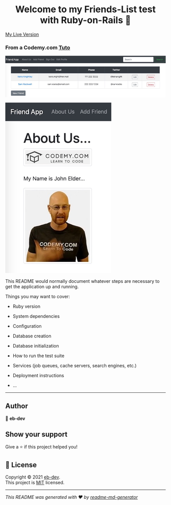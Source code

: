 <h1 align="center">Welcome to my Friends-List test with Ruby-on-Rails 👋</h1>

[My Live Version](https://ruby-on-rails-friends-list.herokuapp.com/)

### From a Codemy.com [Tuto](https://youtu.be/fmyvWz5TUWg)


![](https://github.com/ipopop/RubyOnRails_Friends_List/blob/main/app/assets/images/capture-1.jpg)

![](https://github.com/ipopop/RubyOnRails_Friends_List/blob/main/app/assets/images/capture-2.jpg)



This README would normally document whatever steps are necessary to get the
application up and running.

Things you may want to cover:

* Ruby version

* System dependencies

* Configuration

* Database creation

* Database initialization

* How to run the test suite

* Services (job queues, cache servers, search engines, etc.)

* Deployment instructions

* ...

---
## Author

👤 **eb-dev**

## Show your support

Give a ⭐️ if this project helped you!

## 📝 License

Copyright © 2021 [eb-dev](https://github.com/ipopop).<br />
This project is [MIT](https://en.wikipedia.org/wiki/MIT_License) licensed.

***
_This README was generated with ❤️ by [readme-md-generator](https://github.com/kefranabg/readme-md-generator)_
